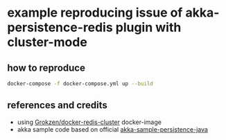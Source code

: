 # example reproducing issue of akka-persistence-redis plugin with cluster-mode

## how to reproduce

```bash
docker-compose -f docker-compose.yml up --build
```

## references and credits
* using [Grokzen/docker-redis-cluster](https://github.com/Grokzen/docker-redis-cluster) docker-image
* akka sample code based on official [akka-sample-persistence-java](https://github.com/akka/akka-samples)
